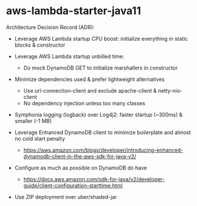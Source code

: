 # aws-lambda-starter-java11

Architecture Decision Record (ADR):
- Leverage AWS Lambda startup CPU boost: initialize everything in static blocks & constructor

- Leverage AWS Lambda startup unbilled time: 
    - Do mock DynamoDB GET to initialize marshallers in constructor
    
- Minimize dependencies used & prefer lightweight alternatives
    - Use url-connection-client and exclude apache-client & netty-nio-client
    - No dependency injection unless too many classes
    
- Symphonia logging (logback) over Log4j2: faster startup (~300ms) & smaller (-1 MB)

- Leverage Enhanced DynamoDB client to minimize boilerplate and almost no cold start penalty
    - https://aws.amazon.com/blogs/developer/introducing-enhanced-dynamodb-client-in-the-aws-sdk-for-java-v2/

- Configure as much as possible on DynamoDB do have
    - https://docs.aws.amazon.com/sdk-for-java/v2/developer-guide/client-configuration-starttime.html
    
- Use ZIP deployment over uber/shaded-jar